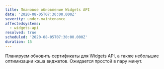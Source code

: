 ```yaml
---
title: Плановое обновление Widgets API
date: '2020-08-05T07:30:00.000Z'
severity: under-maintenance
affectedsystems:
  - widgets-api
resolved: true
scheduled: '2020-08-05T07:30:00.000Z'
duration: 15
---
```

Планируем обновить сертификаты для Widgets API, а также небольшие
оптимизации кэша виджетов. Ожидается простой в пару минут.

<!--- language code: ru -->
